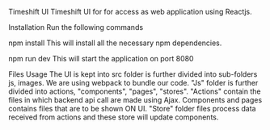 Timeshift UI
Timeshift UI for for access as web application using Reactjs.

Installation
Run the following commands

npm install
This will install all the necessary npm dependencies.

npm run dev
This will start the application on port 8080

Files Usage
The UI is kept into src folder is further divided into sub-folders js, images. We are using webpack to bundle our code. "Js" folder is further divided into actions, "components", "pages", "stores". "Actions" contain the files in which backend api call are made using Ajax. Components and pages contains files that are to be shown ON UI. "Store" folder files process data received from actions and these store will update components.